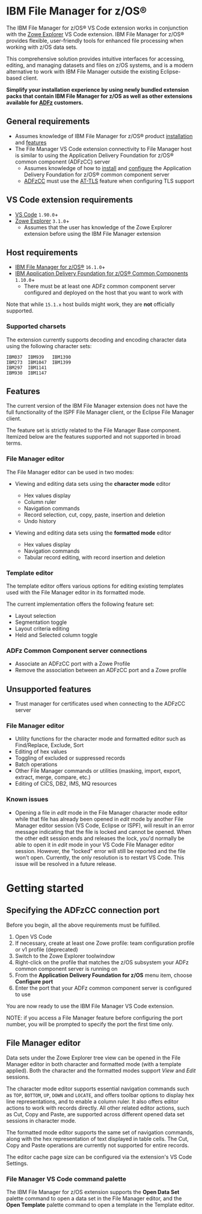 # IBM File Manager for z/OS&reg;

The IBM File Manager for z/OS&reg; VS Code extension works in conjunction with the [Zowe Explorer][link-zowe] VS Code extension.
IBM File Manager for z/OS&reg; provides flexible, user-friendly tools for enhanced file processing when working with z/OS data sets.

This comprehensive solution provides intuitive interfaces for accessing, editing, and managing datasets and files on z/OS systems,
and is a modern alternative to work with IBM File Manager outside the existing Eclipse-based client.

**Simplify your installation experience by using newly bundled extension packs that contain IBM File Manager for z/OS
as well as other extensions available for [ADFz][link-ext-pack] customers.**

## General requirements

- Assumes knowledge of IBM File Manager for z/OS&reg; product [installation][link-fm-install] and [features][link-features]
- The File Manager VS Code extension connectivity to File Manager host is similar to using
  the Application Delivery Foundation for z/OS&reg; common component (ADFzCC) server
  - Assumes knowledge of how to [install][link-adfz-install] and [configure][link-adfz-config]
    the Application Delivery Foundation for z/OS&reg; common component server
  - [ADFzCC][link-adfz-customize] must use the [AT-TLS][link-adfz-attls] feature when configuring TLS support

## VS Code extension requirements

- [VS Code][link-vscode] `1.90.0`+
- [Zowe Explorer][link-zowe] `3.1.0`+
  - Assumes that the user has knowledge of the Zowe Explorer extension before using the IBM File Manager extension

## Host requirements

- [IBM File Manager for z/OS&reg;][link-fm] `16.1.0`+
- [IBM Application Delivery Foundation for z/OS&reg; Common Components][link-adfz-docs] `1.10.0`+
  - There must be at least one ADFz common component server configured and deployed
    on the host that you want to work with

Note that while `15.1.x` host builds might work, they are **not** officially supported.

### Supported charsets

The extension currently supports decoding and encoding character data using the following character sets:

```text
IBM037  IBM939   IBM1390
IBM273  IBM1047  IBM1399
IBM297  IBM1141
IBM930  IBM1147
```

## Features

The current version of the IBM File Manager extension does not have the full
functionality of the ISPF File Manager client, or the Eclipse File Manager client.

The feature set is strictly related to the File Manager Base component.  
Itemized below are the features supported and not supported in broad terms.

### File Manager editor

The File Manager editor can be used in two modes:

- Viewing and editing data sets using the **character mode** editor

  - Hex values display
  - Column ruler
  - Navigation commands
  - Record selection, cut, copy, paste, insertion and deletion
  - Undo history

- Viewing and editing data sets using the **formatted mode** editor
  - Hex values display
  - Navigation commands
  - Tabular record editing, with record insertion and deletion

### Template editor

The template editor offers various options for editing existing templates used with the
File Manager editor in its formatted mode.

The current implementation offers the following feature set:

- Layout selection
- Segmentation toggle
- Layout criteria editing
- Held and Selected column toggle

### ADFz Common Component server connections

- Associate an ADFzCC port with a Zowe Profile
- Remove the association between an ADFzCC port and a Zowe profile

## Unsupported features

- Trust manager for certificates used when connecting to the ADFzCC server

### File Manager editor

- Utility functions for the character mode and formatted editor such as Find/Replace, Exclude, Sort
- Editing of hex values
- Toggling of excluded or suppressed records
- Batch operations
- Other File Manager commands or utilities (masking, import, export, extract, merge, compare, etc.)
- Editing of CICS, DB2, IMS, MQ resources

### Known issues

- Opening a file in _edit_ mode in the File Manager character mode editor while that file has already been opened in _edit_ mode
  by another File Manager editor session (VS Code, Eclipse or ISPF), will result in an error message indicating that the file
  is locked and cannot be opened. When the other edit session ends and releases the lock, you'd normally be able to open it
  in _edit_ mode in your VS Code File Manager editor session. However, the "locked" error will still be reported and the file won't open.
  Currently, the only resolution is to restart VS Code. This issue will be resolved in a future release.

# Getting started

## Specifying the ADFzCC connection port

Before you begin, all the above requirements must be fulfilled.

1. Open VS Code
2. If necessary, create at least one Zowe profile: team configuration profile or v1 profile (deprecated)
3. Switch to the Zowe Explorer toolwindow
4. Right-click on the profile that matches the z/OS subsystem your ADFz common component server is running on
5. From the **Application Delivery Foundation for z/OS** menu item, choose **Configure port**
6. Enter the port that your ADFz common component server is configured to use

You are now ready to use the IBM File Manager VS Code extension.

NOTE: if you access a File Manager feature before configuring the port number,
you will be prompted to specify the port the first time only.

## File Manager editor

Data sets under the Zowe Explorer tree view can be opened in the File Manager editor in both
character and formatted mode (with a template applied). Both the character and the formatted
modes support _View_ and _Edit_ sessions.

The character mode editor supports essential navigation commands such as `TOP`, `BOTTOM`, `UP`,
`DOWN` and `LOCATE`, and offers toolbar options to display hex line representations, and to enable
a column ruler. It also offers editor actions to work with records directly. All other related
editor actions, such as Cut, Copy and Paste, are supported across different opened data set
sessions in character mode.

The formatted mode editor supports the same set of navigation commands, along with the hex
representation of text displayed in table cells. The Cut, Copy and Paste operations are
currently not supported for entire records.

The editor cache page size can be configured via the extension's VS Code Settings.

### File Manager VS Code command palette

The IBM File Manager for z/OS extension supports the **Open Data Set** palette command to open
a data set in the File Manager editor, and the **Open Template** palette command to open a template
in the Template editor.

[link-vscode]: https://code.visualstudio.com
[link-zowe]: https://marketplace.visualstudio.com/items?itemName=Zowe.vscode-extension-for-zowe
[link-fm]: https://www.ibm.com/products/file-manager-for-zos
[link-fm-install]: https://help.blueproddoc.com/filemanager/hadlg10_FM_Program_Directory_V161.pdf
[link-features]: https://help.blueproddoc.com/filemanager/16.1.0/en/base/index.html
[link-adfz-docs]: https://help.blueproddoc.com/adfz_common_components/welcome/index.html
[link-adfz-install]: https://help.blueproddoc.com/adfz_common_components/hvwr1a0_ADFzCC_Program_Directory_V1.10.pdf
[link-adfz-config]: https://help.blueproddoc.com/adfz_common_components/1.10.0/en/index.html
[link-adfz-customize]: https://help.blueproddoc.com/adfz_common_components/1.10.0/en/svrauth.html
[link-adfz-attls]: https://help.blueproddoc.com/adfz_common_components/1.10.0/en/attls.html
[link-ext-pack]: https://marketplace.visualstudio.com/items?itemName=IBM.application-delivery-foundation-for-zos-vscode-extension-pack
